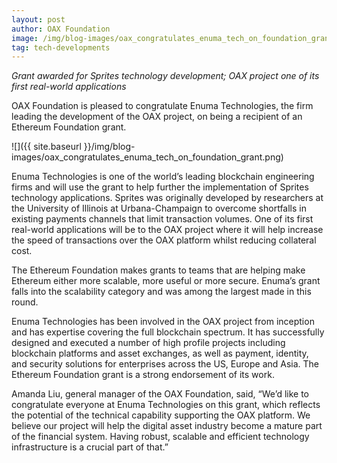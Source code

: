 ```yaml
---
layout: post
author: OAX Foundation
image: /img/blog-images/oax_congratulates_enuma_tech_on_foundation_grant.png
tag: tech-developments
---
```

_Grant awarded for Sprites technology development; OAX project one of its first real-world applications_

OAX Foundation is pleased to congratulate Enuma Technologies, the firm leading the development of the OAX project, on being a recipient of an Ethereum Foundation grant.

![]({{ site.baseurl }}/img/blog-images/oax_congratulates_enuma_tech_on_foundation_grant.png)

Enuma Technologies is one of the world’s leading blockchain engineering firms and will use the grant to help further the implementation of Sprites technology applications. Sprites was originally developed by researchers at the University of Illinois at Urbana-Champaign to overcome shortfalls in existing payments channels that limit transaction volumes. One of its first real-world applications will be to the OAX project where it will help increase the speed of transactions over the OAX platform whilst reducing collateral cost.

The Ethereum Foundation makes grants to teams that are helping make Ethereum either more scalable, more useful or more secure. Enuma’s grant falls into the scalability category and was among the largest made in this round.

Enuma Technologies has been involved in the OAX project from inception and has expertise covering the full blockchain spectrum. It has successfully designed and executed a number of high profile projects including blockchain platforms and asset exchanges, as well as payment, identity, and security solutions for enterprises across the US, Europe and Asia. The Ethereum Foundation grant is a strong endorsement of its work.

Amanda Liu, general manager of the OAX Foundation, said, “We’d like to congratulate everyone at Enuma Technologies on this grant, which reflects the potential of the technical capability supporting the OAX platform. We believe our project will help the digital asset industry become a mature part of the financial system. Having robust, scalable and efficient technology infrastructure is a crucial part of that.”
